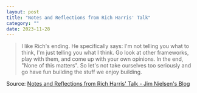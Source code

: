 ```yaml
---
layout: post
title: "Notes and Reflections from Rich Harris' Talk"
category: ""
date: 2023-11-28
---
```


>I like Rich's ending. He specifically says: I'm not telling you what to think, I'm just telling you what I think. Go look at other frameworks, play with them, and come up with your own opinions. In the end, "None of this matters". So let's not take ourselves too seriously and go have fun building the stuff we enjoy building.

Source: [Notes and Reflections from Rich Harris' Talk - Jim Nielsen's Blog](https://blog.jim-nielsen.com/2023/notes-from-richs-talk/)
